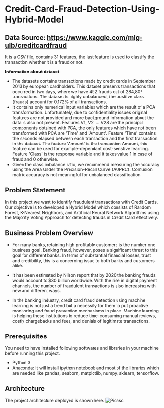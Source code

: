 # Credit-Card-Fraud-Detection-Using-Hybrid-Model

## Data Source: https://www.kaggle.com/mlg-ulb/creditcardfraud

It is a CSV file, contains 31 features, the last feature is used to classify the transaction whether it is a fraud or not.


**Information about dataset**
* The datasets contains transactions made by credit cards in September 2013 by european cardholders. This dataset presents transactions that occurred in two days, where we have 492 frauds out of 284,807 transactions. The dataset is highly unbalanced, the positive class (frauds) account for 0.172% of all transactions.
* It contains only numerical input variables which are the result of a PCA transformation. Unfortunately, due to confidentiality issues original features are not provided and more background information about the data is also not present. Features V1, V2, ... V28 are the principal components obtained with PCA, the only features which have not been transformed with PCA are 'Time' and 'Amount'. Feature 'Time' contains the seconds elapsed between each transaction and the first transaction in the dataset. The feature 'Amount' is the transaction Amount, this feature can be used for example-dependant cost-senstive learning. Feature 'Class' is the response variable and it takes value 1 in case of fraud and 0 otherwise.
* Given the class imbalance ratio, we recommend measuring the accuracy using the Area Under the Precision-Recall Curve (AUPRC). Confusion matrix accuracy is not meaningful for unbalanced classification.

## Problem Statement
In this project we want to identify fraudulent transactions with Credit Cards. Our objective is to developed a Hybrid Model which consists of Random Forest, K-Nearest Neighbors, and Artificial Neural Network Algorithms using the Majority Voting Approach for detecting frauds in Credit Card effectively.

## Business Problem Overview
* For many banks, retaining high profitable customers is the number one business goal. Banking fraud, however, poses a significant threat to this goal for different banks. In terms of substantial financial losses, trust and credibility, this is a concerning issue to both banks and customers alike.

* It has been estimated by Nilson report that by 2020 the banking frauds would account to $30 billion worldwide. With the rise in digital payment channels, the number of fraudulent transactions is also increasing with new and different ways.

* In the banking industry, credit card fraud detection using machine learning is not just a trend but a necessity for them to put proactive monitoring and fraud prevention mechanisms in place. Machine learning is helping these institutions to reduce time-consuming manual reviews, costly chargebacks and fees, and denials of legitimate transactions.

## Prerequisites
You need to have installed following softwares and libraries in your machine before running this project.

* Python 3
* Anaconda: It will install ipython notebook and most of the libraries which are needed like pandas, seaborn, matplotlib, numpy, sklearn, tensorflow.

## Architecture
The project architecture deployed is shown here.
![Picasc](https://user-images.githubusercontent.com/70885585/129890396-b5cbdcc6-24d4-4a45-bca5-4cf600a2acda.png)
